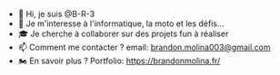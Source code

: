 - 👋 Hi, je suis @B-R-3
- 👀 Je m'interesse à l'informatique, la moto et les défis...
- 🎓 Je cherche à collaborer sur des projets fun à réaliser
- 📫 Comment me contacter ?  email: brandon.molina003@gmail.com
- 🏍️ En savoir plus ? Portfolio: https://brandonmolina.fr/
  

<!---
B-R-3/B-R-3 is a ✨ special ✨ repository because its `README.md` (this file) appears on your GitHub profile.
You can click the Preview link to take a look at your changes.
--->

